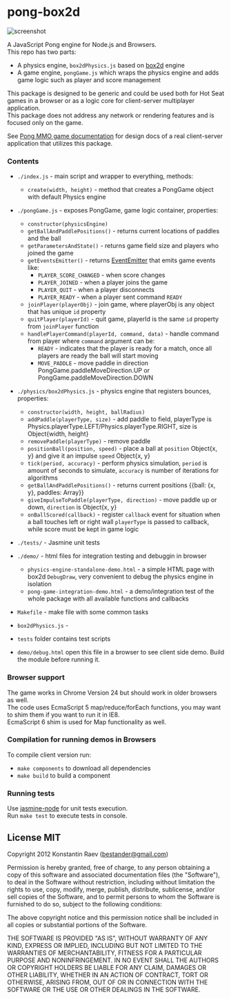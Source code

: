 pong-box2d
==========

![screenshot](https://raw.github.com/bestander/pong-box2d/master/demo/screenshot.png)

A JavaScript Pong engine for Node.js and Browsers.  
This repo has two parts:
- A physics engine, `box2dPhysics.js` based on [box2d](http://code.google.com/p/box2dweb/) engine
- A game engine, `pongGame.js` which wraps the physics engine and adds game logic such as player and score management

This package is designed to be generic and could be used both for Hot Seat games in a browser or as a logic core for client-server multiplayer application.    
This package does not address any network or rendering features and is focused only on the game.  

See [Pong MMO game documentation](https://github.com/bestander/pong-mmo-www/tree/master/documentation) for design docs of a real client-server application that utilizes this package.

### Contents

- `./index.js` - main script and wrapper to everything, methods:
  - `create(width, height)` - method that creates a PongGame object with default Physics engine
- `./pongGame.js` - exposes PongGame, game logic container, properties:
  - `constructor(physicsEngine)`
  - `getBallAndPaddlePositions()` - returns current locations of paddles and the ball
  - `getParametersAndState()` - returns game field size and players who joined the game
  - `getEventsEmitter()` - returns [EventEmitter](https://raw.github.com/component/emitter) that emits game events like:
    - `PLAYER_SCORE_CHANGED` - when score changes
    - `PLAYER_JOINED` - when a player joins the game
    - `PLAYER_QUIT` - when a player disconnects
    - `PLAYER_READY` - when a player sent command `READY`
  - `joinPlayer(playerObj)` - join game, where playerObj is any object that has unique `id` property 
  - `quitPlayer(playerId)` - quit game, playerId is the same `id` property from `joinPlayer` function
  - `handlePlayerCommand(playerId, command, data)` - handle command from player where `command` argument can be:
    - `READY` - indicates that the player is ready for a match, once all players are ready the ball will start moving
    - `MOVE_PADDLE` - move paddle in direction PongGame.paddleMoveDirection.UP or PongGame.paddleMoveDirection.DOWN
- `./physics/box2dPhysics.js` - physics engine that registers bounces, properties:
  - `constructor(width, height, ballRadius)`
  - `addPaddle(playerType, size)` - add paddle to field, playerType is Physics.playerType.LEFT/Physics.playerType.RIGHT, size is Object{width, height}
  - `removePaddle(playerType)` - remove paddle
  - `positionBall(position, speed)` - place a ball at `position` Object{x, y} and give it an impulse `speed` Object{x, y}
  - `tick(period, accuracy)` - perform physics simulation, `period` is amount of seconds to simulate, `accuracy` is number of iterations for algorithms
  - `getBallAndPaddlePositions()` - returns current positions {{ball: {x, y}, paddles: Array}}
  - `giveImpulseToPaddle(playerType, direction)` - move paddle up or down, `direction` is Object{x, y}
  - `onBallScored(callback)` - register `callback` event for situation when a ball touches left or right wall `playerType` is passed to callback, while score must be kept in game logic
- `./tests/` - Jasmine unit tests
- `./demo/` - html files for integration testing and debuggin in browser
  - `physics-engine-standalone-demo.html` - a simple HTML page with box2d `DebugDraw`, very convenient to debug the physics engine in isolation
  - `pong-game-integration-demo.html` - a demo/integration test of the whole package with all available functions and callbacks
- `Makefile` - make file with some common tasks
  
- `box2dPhysics.js` - 
- `tests` folder contains test scripts
- `demo/debug.html` open this file in a browser to see client side demo. Build the module before running it.

### Browser support

The game works in Chrome Version 24 but should work in older browsers as well.  
The code uses EcmaScript 5 map/reduce/forEach functions, you may want to shim them if you want to run it in IE8.  
EcmaScript 6 shim is used for Map functionality as well.

### Compilation for running demos in Browsers

To compile client version run: 
- `make components` to download all dependencies
- `make build` to build a component


### Running tests

Use [jasmine-node](https://github.com/mhevery/jasmine-node) for unit tests execution.  
Run `make test` to execute tests in console.

License MIT
--------
Copyright 2012 Konstantin Raev (bestander@gmail.com)

Permission is hereby granted, free of charge, to any person obtaining
a copy of this software and associated documentation files (the
"Software"), to deal in the Software without restriction, including
without limitation the rights to use, copy, modify, merge, publish,
distribute, sublicense, and/or sell copies of the Software, and to
permit persons to whom the Software is furnished to do so, subject to
the following conditions:

The above copyright notice and this permission notice shall be
included in all copies or substantial portions of the Software.

THE SOFTWARE IS PROVIDED "AS IS", WITHOUT WARRANTY OF ANY KIND,
EXPRESS OR IMPLIED, INCLUDING BUT NOT LIMITED TO THE WARRANTIES OF
MERCHANTABILITY, FITNESS FOR A PARTICULAR PURPOSE AND
NONINFRINGEMENT. IN NO EVENT SHALL THE AUTHORS OR COPYRIGHT HOLDERS BE
LIABLE FOR ANY CLAIM, DAMAGES OR OTHER LIABILITY, WHETHER IN AN ACTION
OF CONTRACT, TORT OR OTHERWISE, ARISING FROM, OUT OF OR IN CONNECTION
WITH THE SOFTWARE OR THE USE OR OTHER DEALINGS IN THE SOFTWARE.
